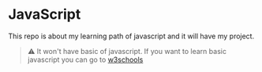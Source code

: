 # JavaScript
This repo is about my learning path of javascript and it will have my project.
> ⚠️ It won't have basic of javascript. If you want to learn basic javascript you can go to [w3schools](https://www.w3schools.com/js/)
